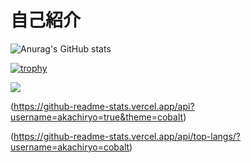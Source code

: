 # 自己紹介
![Anurag's GitHub stats](https://github-readme-stats.vercel.app/api?username=akachiryo&show_icons=true&theme=dark)  

[![trophy](https://github-profile-trophy.vercel.app/?username=akachiryo&theme=onedark)](https://github.com/akachi-ryo/github-profile-trophy)

![](https://github-profile-summary-cards.vercel.app/api/cards/profile-details?username=akachiryo&theme=monokai)

(https://github-readme-stats.vercel.app/api?username=akachiryo=true&theme=cobalt)

(https://github-readme-stats.vercel.app/api/top-langs/?username=akachiryo=cobalt)

